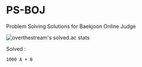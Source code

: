 # PS-BOJ

Problem Solving Solutions for Baekjoon Online Judge

![overthestream's solved.ac stats](https://github-readme-solvedac.overthestream.vercel.app/api/?handle=bln01)

Solved : 

	1000 A + B 
 
